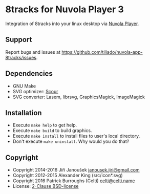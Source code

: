 8tracks for Nuvola Player 3
===========================

Integration of 8tracks into your linux desktop via
[Nuvola Player](https://github.com/tiliado/nuvolaplayer).
 
Support
-------

Report bugs and issues at <https://github.com/tiliado/nuvola-app-8tracks/issues>.

Dependencies
------------

  * GNU Make
  * SVG optimizer: [Scour](https://github.com/codedread/scour)
  * SVG converter: Lasem, librsvg, GraphicsMagick, ImageMagick

Installation
------------

  * Execute ``make help`` to get help.
  * Execute ``make build`` to build graphics.
  * Execute ``make install`` to install files to user's local directory.
  * Don't execute ``make uninstall``. Why would you do that?

Copyright
---------

  - Copyright 2014-2016 Jiří Janoušek <janousek.jiri@gmail.com>
  - Copyright 2012-2015 Alexander King (src/icon*.svg)
  - Copyright 2016 Patrick Burroughs (Celti) <celti@celti.name>
  - License: [2-Clause BSD-license](./LICENSE)
